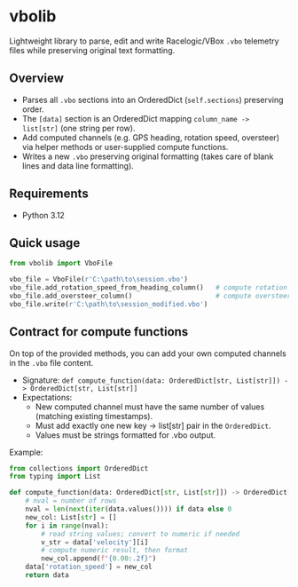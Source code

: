 # vbolib

Lightweight library to parse, edit and write Racelogic/VBox `.vbo` telemetry files while preserving original text formatting.

## Overview

- Parses all `.vbo` sections into an OrderedDict (`self.sections`) preserving order.
- The `[data]` section is an OrderedDict mapping `column_name -> list[str]` (one string per row).
- Add computed channels (e.g. GPS heading, rotation speed, oversteer) via helper methods or user-supplied compute functions.
- Writes a new `.vbo` preserving original formatting (takes care of blank lines and data line formatting).

## Requirements

- Python 3.12

## Quick usage

```python
from vbolib import VboFile

vbo_file = VboFile(r'C:\path\to\session.vbo')
vbo_file.add_rotation_speed_from_heading_column()   # compute rotation speed from heading
vbo_file.add_oversteer_column()                     # compute oversteer from rotation & gyro z
vbo_file.write(r'C:\path\to\session_modified.vbo')
```

## Contract for compute functions
On top of the provided methods, you can add your own computed channels in the `.vbo` file content.
- Signature: `def compute_function(data: OrderedDict[str, List[str]]) -> OrderedDict[str, List[str]]`
- Expectations:
    + New computed channel must have the same number of values (matching existing timestamps).
    + Must add exactly one new key -> list[str] pair in the `OrderedDict`.
    + Values must be strings formatted for .vbo output.

Example:

```python
from collections import OrderedDict
from typing import List

def compute_function(data: OrderedDict[str, List[str]]) -> OrderedDict[str, List[str]]:
    # nval = number of rows
    nval = len(next(iter(data.values()))) if data else 0
    new_col: List[str] = []
    for i in range(nval):
        # read string values; convert to numeric if needed
        v_str = data['velocity'][i]
        # compute numeric result, then format
        new_col.append(f"{0.00:.2f}")
    data['rotation_speed'] = new_col
    return data
```